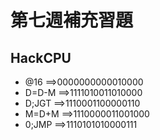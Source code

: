 # 第七週補充習題
## HackCPU

* @16   ==>0000000000010000
* D=D-M ==>1111010011010000
* D;JGT ==>1110001100000110
* M=D+M ==>1110000011001000
* 0;JMP ==>1110101010000111
